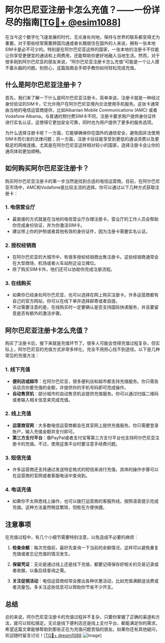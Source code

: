 # 阿尔巴尼亚注册卡怎么充值？——一份详尽的指南[[TG💪+ @esim1088](https://t.me/s/esim1088)]

在当今这个数字化飞速发展的时代，无论身处何地，保持与世界的联系都变得尤为重要。对于那些经常需要跨国沟通或者长期居住在国外的人来说，拥有一张本地SIM卡是必不可少的。特别是在阿尔巴尼亚这样的国家，一张本地的注册卡不仅能让你享受更便宜的通话和上网费用，还能帮助你更好地融入当地生活。然而，对于很多刚到阿尔巴尼亚的朋友来说，“阿尔巴尼亚注册卡怎么充值”可能是一个让人摸不着头脑的问题。别担心，这篇指南会手把手教你如何轻松完成充值。

## 什么是阿尔巴尼亚注册卡？

首先，我们来了解一下什么是阿尔巴尼亚注册卡。简单来说，注册卡就是一种经过身份验证的SIM卡，它允许用户在阿尔巴尼亚境内合法使用手机服务。这张卡通常由当地的电信运营商提供，比如Albanian Mobile Communications (AMC) 或者Vodafone Albania。与普通的预付费SIM卡不同，注册卡要求用户提供身份证件进行实名认证，这使得它更加安全可靠，同时也为用户提供了更多的服务选项。

为什么选择注册卡呢？一方面，它能够确保你在国外的通信安全，避免因非法使用SIM卡而引发的法律问题；另一方面，注册卡往往能享受到更低的通话资费以及更稳定的网络连接。尤其是在阿尔巴尼亚这样相对较小的国家，选择注册卡会让你的通讯体验更加顺畅。

## 如何购买阿尔巴尼亚注册卡？

购买阿尔巴尼亚注册卡的第一步当然是找到合适的电信运营商。目前，在阿尔巴尼亚市场中，AMC和Vodafone是比较主流的选择。你可以通过以下几种方式获取注册卡：

### 1. **电信营业厅**
   - 最直接的方式就是在当地的电信营业厅办理注册卡。营业厅的工作人员会帮助你完成身份验证，并为你激活SIM卡。
   - 建议带上你的护照或者其他有效的身份证件，因为注册卡需要实名认证。

### 2. **授权经销商**
   - 在阿尔巴尼亚的大城市中，有很多授权经销商出售注册卡。这些经销商通常会在大型商场、机场或者火车站附近设立摊位。
   - 除了购买SIM卡外，他们还可以协助你完成注册流程。

### 3. **在线购买**
   - 如果你已经身处阿尔巴尼亚，也可以选择在网上购买注册卡。许多运营商都有自己的官方网站，你可以在线下单并选择邮寄或者自提。
   - 不过需要注意的是，在线购买时一定要确认是否支持国际快递服务，并且要留意是否有额外的激活步骤。

## 阿尔巴尼亚注册卡怎么充值？

购买了注册卡后，接下来就是充值环节了。很多人可能会觉得充值过程复杂，但实际上，阿尔巴尼亚的充值方式非常多样化，完全不用担心找不到途径。以下是几种常见的充值方法：

### 1. **线下充值**
   - **便利店或超市**：在阿尔巴尼亚，很多便利店和超市都支持充值服务。你只需告诉店员你要充值的金额，并提供你的手机号码即可完成操作。
   - **自动售货机**：部分城市的自动售货机会提供充值服务。你可以通过扫描二维码或者输入相关信息来完成充值。

### 2. **线上充值**
   - **运营商官网**：大多数电信运营商都会在其官网上提供充值服务。你只需要登录账户，输入充值金额并支付即可。
   - **第三方支付平台**：像PayPal或者支付宝等第三方支付平台也支持阿尔巴尼亚注册卡的充值。不过，使用这类平台时要注意手续费问题。

### 3. **短信充值**
   - 许多运营商还支持通过发送特定格式的短信来进行充值。具体的操作步骤可以在运营商的官网或者客服电话中查询到。

### 4. **电话充值**
   - 如果你不太熟悉线上操作，也可以拨打运营商的客服热线，按照语音提示完成充值。这种方法虽然稍显繁琐，但胜在方便快捷。

## 注意事项

在充值过程中，有几个小细节需要特别注意，以免造成不必要的麻烦：

1. **检查余额**：每次充值前，最好先查询一下当前的余额情况，这样可以避免重复充值或者忘记充值的情况发生。
   
2. **保留凭证**：无论是通过线上还是线下充值，都要记得保存好相关的交易记录或者收据，以备后续查询之需。

3. **关注促销活动**：电信运营商经常会推出各种优惠活动，比如充值满额送话费或者流量包。多关注这些信息可以帮助你节省不少开支。

## 总结

总的来说，阿尔巴尼亚注册卡的充值过程并不复杂，只要你掌握了正确的渠道和方法，就可以轻松搞定。无论是线下便利店还是线上支付平台，都能满足你的需求。希望这篇文章能够帮助到那些正在为充值问题苦恼的朋友。如果你还有其他疑问，欢迎随时留言讨论！[[TG💪+ @esim1088](https://t.me/s/esim1088) ![Image](https://i.postimg.cc/4NQfJmqS/Snipaste-2025-05-13-00-14-12.png)]
